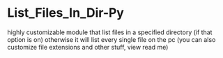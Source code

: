 # List_Files_In_Dir-Py
highly customizable module that list files in a specified directory (if that option is on) otherwise it will list every single file on the pc (you can also customize file extensions and other stuff, view read me)
